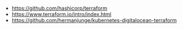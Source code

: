 - https://github.com/hashicorp/terraform
- https://www.terraform.io/intro/index.html
- https://github.com/hermanjunge/kubernetes-digitalocean-terraform
